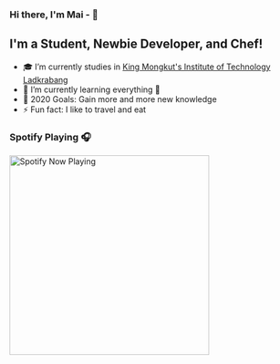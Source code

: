 ### Hi there, I'm Mai - 👋 


## I'm a Student, Newbie Developer, and Chef!

- 🎓 I’m currently studies in [King Mongkut's Institute of Technology Ladkrabang][website]
- 🌱 I’m currently learning everything 🤣
- 🥅 2020 Goals: Gain more and more new knowledge
- ⚡ Fun fact: I like to travel and eat

### Spotify Playing 🎧
[<img src="https://spotify-now-playing.maizerocom.vercel.app/api/spotify-playing" alt="Spotify Now Playing" width="350" />](https://open.spotify.com/user/31rz3hpknevoqjeul3tegpfgfz5u)



[website]: https://www.kmitl.ac.th/th

